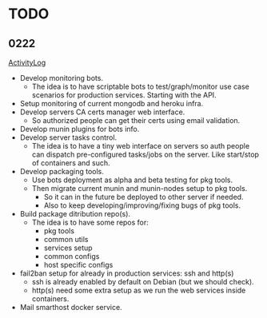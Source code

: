 # TODO

## 0222

[ActivityLog](https://github.com/TalkingPts/Infrastructure/compare/86a9b4db6a6a39e8b7ed287c655e99f6ae10fdb3...master)

* Develop monitoring bots.
	* The idea is to have scriptable bots to test/graph/monitor use case scenarios for production services. Starting with the API.
* Setup monitoring of current mongodb and heroku infra.
* Develop servers CA certs manager web interface.
	* So authorized people can get their certs using email validation.
* Develop munin plugins for bots info.
* Develop server tasks control.
	* The idea is to have a tiny web interface on servers so auth people can dispatch pre-configured tasks/jobs on the server. Like start/stop of containers and such.
* Develop packaging tools.
	* Use bots deployment as alpha and beta testing for pkg tools.
	* Then migrate current munin and munin-nodes setup to pkg tools.
		* So it can in the future be deployed to other server if needed.
		* Also to keep developing/improving/fixing bugs of pkg tools.
* Build package ditribution repo(s).
	* The idea is to have some repos for:
		* pkg tools
		* common utils
		* services setup
		* common configs
		* host specific configs
* fail2ban setup for already in production services: ssh and http(s)
	* ssh is already enabled by default on Debian (but we should check).
	* http(s) need some extra setup as we run the web services inside containers.
* Mail smarthost docker service.
